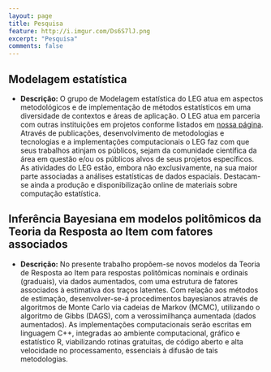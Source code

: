 ```yaml
---
layout: page
title: Pesquisa
feature: http://i.imgur.com/Ds6S7lJ.png
excerpt: "Pesquisa"
comments: false
---
```


## Modelagem estatística

* **Descrição:** O grupo de Modelagem estatística do LEG atua em aspectos metodológicos e de implementação de métodos estatísticos em uma diversidade de contextos e áreas de aplicação. O LEG atua em parceria com outras instituições em projetos conforme listados em [nossa página](http://www.leg.ufpr.br). Através de publicações, desenvolvimento de metodologias e tecnologias e a implementações computacionais o LEG faz com que seus trabalhos atinjam os públicos, sejam da comunidade científica da área em questão e/ou os públicos alvos de seus projetos específicos. As atividades do LEG estão, embora não exclusivamente, na sua maior parte associadas a análises estatísticas de dados espaciais. Destacam-se ainda a produção e disponibilização online de materiais sobre computação estatística.

## Inferência Bayesiana em modelos politômicos da Teoria da Resposta ao Item com fatores associados

* **Descrição:** No presente trabalho propõem-se novos modelos da Teoria de Resposta ao Item para respostas politômicas nominais e ordinais (graduais), via dados aumentados, com uma estrutura de fatores associados à estimativa dos traços latentes. Com relação aos métodos de estimação, desenvolver-se-á procedimentos bayesianos através de algoritmos de Monte Carlo via cadeias de Markov (MCMC), utilizando o algoritmo de Gibbs (DAGS), com a verossimilhança aumentada (dados aumentados). As implementações computacionais serão escritas em linguagem C++, integradas ao ambiente computacional, gráfico e estatístico R, viabilizando rotinas gratuitas, de código aberto e alta velocidade no processamento, essenciais à difusão de tais metodologias. 

